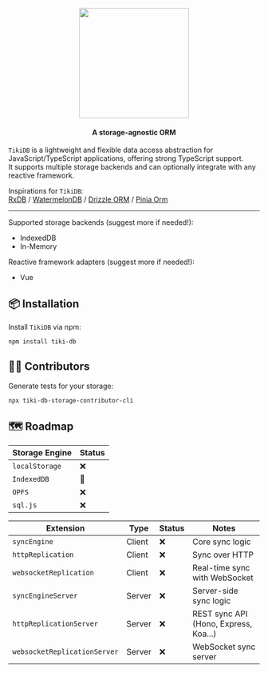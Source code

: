 <p align="center">
    <img src="./tiki-db.png" width="220">
</p>
<h4 align="center">
  A storage-agnostic ORM 
</h4>

`TikiDB` is a lightweight and flexible data access abstraction for JavaScript/TypeScript applications, offering strong TypeScript support. <br/>
It supports multiple storage backends and can optionally integrate with any reactive framework.

Inspirations for `TikiDB`: <br />
[RxDB](https://github.com/pubkey/rxdb) /
[WatermelonDB](https://github.com/Nozbe/WatermelonDB) /
[Drizzle ORM](https://github.com/drizzle-team/drizzle-orm) /
[Pinia Orm](https://github.com/codedredd/pinia-orm) 

---

Supported storage backends (suggest more if needed!):
- IndexedDB
- In-Memory

Reactive framework adapters  (suggest more if needed!):
- Vue

## 📦 Installation

Install `TikiDB` via npm:

```sh
npm install tiki-db
```

## 🧑‍💻 Contributors

Generate tests for your storage:
```sh
npx tiki-db-storage-contributor-cli
```

## 🗺️ Roadmap

| Storage Engine | Status |
|----------------|--------|
| `localStorage` | ❌ |
| `IndexedDB`    | 🚧 |
| `OPFS`         | ❌ |
| `sql.js`         | ❌ |


| Extension                    | Type           | Status | Notes                                  |
|-----------------------------|----------------|--------|----------------------------------------|
| `syncEngine`                | Client         | ❌     | Core sync logic                        |
| `httpReplication`           | Client         | ❌     | Sync over HTTP                         |
| `websocketReplication`      | Client         | ❌     | Real-time sync with WebSocket          |
| `syncEngineServer`          | Server         | ❌     | Server-side sync logic                 |
| `httpReplicationServer`     | Server         | ❌     | REST sync API (Hono, Express, Koa...)     |
| `websocketReplicationServer`| Server         | ❌     | WebSocket sync server                  |
